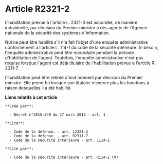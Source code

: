 # Article R2321-2

L'habilitation prévue à l'article L. 2321-3 est accordée, de manière individuelle, par décision du Premier ministre à des
agents de l'Agence nationale de la sécurité des systèmes d'information. 

Nul ne peut être habilité s'il n'a fait l'objet d'une enquête administrative conformément à l'article L. 114-1 du code de la
sécurité intérieure. Si besoin, l'enquête administrative peut être reconduite pendant la période d'habilitation de l'agent.
Toutefois, l'enquête administrative n'est pas requise lorsque l'agent est déjà titulaire de l'habilitation prévue à l'article
R. 2311-7. 

L'habilitation peut être retirée à tout moment par décision du Premier ministre. Elle prend fin lorsque son titulaire
n'exerce plus les fonctions à raison desquelles il a été habilité.

**Liens relatifs à cet article**

	**Créé par**:

	  - Décret n°2015-349 du 27 mars 2015 - art. 1

	**Cite**:

	  - Code de la défense. - art. L2321-3
	  - Code de la défense. - art. R2311-7
	  - Code de la sécurité intérieure - art. L114-1

	**Cité par**:

	  - Code de la sécurité intérieure - art. R114-2 (V)

